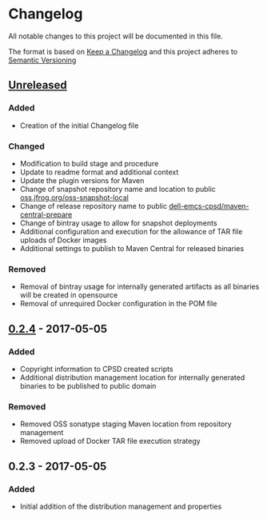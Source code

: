 # Changelog
All notable changes to this project will be documented in this file.

The format is based on [Keep a Changelog](http://keepachangelog.com/)
and this project adheres to [Semantic Versioning](http://semver.org/)

## [Unreleased]
### Added
 - Creation of the initial Changelog file
### Changed
 - Modification to build stage and procedure
 - Update to readme format and additional context
 - Update the plugin versions for Maven
 - Change of snapshot repository name and location to public [oss.jfrog.org/oss-snapshot-local](https://oss.jfrog.org/list/oss-snapshot-local)
 - Change of release repository name to public [dell-emcs-cpsd/maven-central-prepare](https://dl.bintray.com/dell-emc-cpsd/maven-central-prepare)
 - Change of bintray usage to allow for snapshot deployments
 - Additional configuration and execution for the allowance of TAR file uploads of Docker images
 - Additional settings to publish to Maven Central for released binaries
 
### Removed
 - Removal of bintray usage for internally generated artifacts as all binaries will be created in opensource
 - Removal of unrequired Docker configuration in the POM file

## [0.2.4] - 2017-05-05
### Added
 - Copyright information to CPSD created scripts
 - Additional distribution management location for internally generated binaries to be published to public domain

### Removed
 - Removed OSS sonatype staging Maven location from repository management
 - Removed upload of Docker TAR file execution strategy
 
## 0.2.3 - 2017-05-05
### Added
 - Initial addition of the distribution management and properties

[Unreleased]: https://github.com/dellemc-symphony/root-parent/compare/0.2.4...HEAD
[0.2.4]: https://github.com/dellemc-symphony/root-parent/compare/0.2.3...0.2.4

